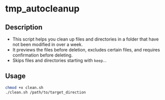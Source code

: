 # tmp_autocleanup

## Description
- This script helps you clean up files and directories in a folder that have not been modified in over a week.
- It previews the files before deletion, excludes certain files, and requires confirmation before deleting.
- Skips files and directories starting with `keep.`.

## Usage

```bash
chmod +x clean.sh
./clean.sh /path/to/target_direction
```
